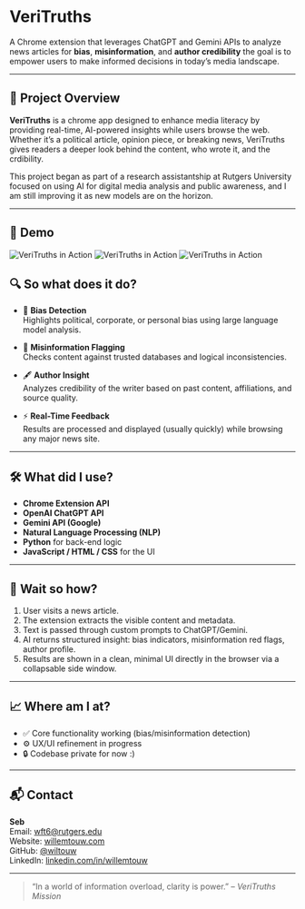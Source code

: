 # VeriTruths

A Chrome extension that leverages ChatGPT and Gemini APIs to analyze news articles for **bias**, **misinformation**, and **author credibility** the goal is to empower users to make informed decisions in today’s media landscape.

---

## 🧠 Project Overview

**VeriTruths** is a chrome app designed to enhance media literacy by providing real-time, AI-powered insights while users browse the web. Whether it’s a political article, opinion piece, or breaking news, VeriTruths gives readers a deeper look behind the content, who wrote it, and the crdibility.

This project began as part of a research assistantship at Rutgers University focused on using AI for digital media analysis and public awareness, and I am still improving it as new models are on the horizon.

---
## 🎥 Demo

![VeriTruths in Action](VeriUI.gif)
![VeriTruths in Action](VeriUI2.gif)
![VeriTruths in Action](VeriUI3.gif)
## 🔍 So what does it do?

- 🧾 **Bias Detection**  
  Highlights political, corporate, or personal bias using large language model analysis.

- 🧠 **Misinformation Flagging**  
  Checks content against trusted databases and logical inconsistencies.

- 🖋️ **Author Insight**  
  Analyzes credibility of the writer based on past content, affiliations, and source quality.

- ⚡ **Real-Time Feedback**  
  Results are processed and displayed (usually quickly) while browsing any major news site.

---

## 🛠️ What did I use?

- **Chrome Extension API**
- **OpenAI ChatGPT API**
- **Gemini API (Google)**
- **Natural Language Processing (NLP)**
- **Python** for back-end logic
- **JavaScript / HTML / CSS** for the UI

---

## 🧩 Wait so how?

1. User visits a news article.
2. The extension extracts the visible content and metadata.
3. Text is passed through custom prompts to ChatGPT/Gemini.
4. AI returns structured insight: bias indicators, misinformation red flags, author profile.
5. Results are shown in a clean, minimal UI directly in the browser via a collapsable side window.

---

## 📈 Where am I at?
- ✅ Core functionality working (bias/misinformation detection)
- ⚙️ UX/UI refinement in progress
- 🔒 Codebase private for now :)


---

## 📬 Contact

**Seb**  
Email: [wft6@rutgers.edu](mailto:wft6@rutgers.edu)  
Website: [willemtouw.com](https://willemtouw.com)  
GitHub: [@wiltouw](https://github.com/wiltouw)  
LinkedIn: [linkedin.com/in/willemtouw](https://linkedin.com/in/willemtouw)

---

> “In a world of information overload, clarity is power.” – *VeriTruths Mission*
